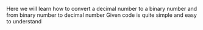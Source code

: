 Here we will learn how to convert a decimal number to a binary number and from binary number to decimal number 
Given code is quite simple and easy to understand
